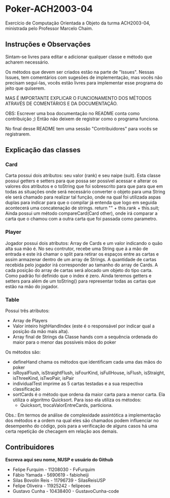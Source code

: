 # Poker-ACH2003-04

Exercício de Computação Orientada a Objeto da turma ACH2003-04, ministrada pelo Professor Marcelo Chaim.<br>

## Instruções e Observações

Sintam-se livres para editar e adicionar qualquer classe e método que acharem necessário.<br>

Os métodos que devem ser criados estão na parte de "Issues". Nessas Issues, tem comentários com sugesões de implementação, mas vocês não precisam seguí-las, vocês estão livres para implementar esse programa do jeito que quiserem.

MAS É IMPORTANTE EXPLICAR O FUNCIONAMENTO DOS MÉTODOS ATRAVÉS DE COMENTÁRIOS E DA DOCUMENTAÇÃO.

OBS: Escrever uma boa documentação no README conta como contribuição ;)
Então não deixem de registrar como o programa funciona.

No final desse README tem uma sessão "Contribuidores" para vocês se registrarem.

## Explicação das classes

### Card

Carta possui dois atributos: seu valor (rank) e seu naipe (suit). Esta classe possui getters e setters para que possa ser possível acessar e alterar os valores dos atributos e o toString que foi sobrescrito para que para que em todas as situações onde será necessário converter o objeto para uma String ele será chamado para realizar tal função, onde na qual foi utilizada aspas duplas para indicar para que o compilar já entenda que logo em seguida acontecerá uma concatenação de strings.	return "" + this.rank + this.suit; Ainda possui um método compareCard(Card other), onde irá comparar a carta que o chamou com a outra carta que foi passada como parametro.

### Player

Jogador possui dois atributos: Array de Cards e um valor indicando o quão alta sua mão é.
No seu contrutor, recebe uma String que á a mão de entrada e este irá chamar o split para retirar os espaços entre as cartas e assim armazenar dentro de um array de Strings. A quantidade de cartas recebida pelo jogador irá corresponder ao tamanho do array de Cards. A cada posição do array de cartas será alocado um objeto do tipo carta. Como padrão foi definido que o index é zero. Ainda teremos getters e setters para além de um toString() para representar todas as cartas que estão na mão do jogador. 

### Table

Possui três atributos:

- Array de Players
- Valor inteiro highHandIndex (este é o responsável por indicar qual a posição da mão mais alta).
- Array final de Strings da Classe hands com a sequência ordenada do maior para o menor das possíveis mãos do poker

Os métodos são:

- defineHand chama os métodos que identificam cada uma das mãos do poker
- isRoyalFlush, isStraightFlush, isFourKind, isFullHouse, isFlush, isStraight, isThreeKind, isTwoPair, isPair
- individualTest imprime as 5 cartas testadas e a sua respectiva classificação
- sortCards é o método que ordena da maior carta para a menor carta. Ela utiliza o algoritmo Quicksort. Para isso ela utiliza os métodos:
  - Quicksort, trocaValorEntreCards, particiona. 

Obs.: Em termos de análise de complexidade assintótica a implementação dos métodos e a ordem na qual eles são chamados podem influenciar no desempenho do código, pois para a verificação de alguns casos há uma certa repetição de checagem em relação aos demais. 

## Contribuidores

<b> Escreva aqui seu nome, NUSP e usuário do Github </b>

- Felipe Furquim - 11208030 - FvFurquim
- Fábio Yamada - 5690619 - fabioheiji
- Silas Bovolin Reis  - 11796739 - SilasReisUSP
- Felipe Oliveira - 11925242 - felipeoes
- Gustavo Cunha - 10438400 - GustavoCunha-code
